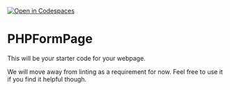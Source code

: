 [![Open in Codespaces](https://classroom.github.com/assets/launch-codespace-7f7980b617ed060a017424585567c406b6ee15c891e84e1186181d67ecf80aa0.svg)](https://classroom.github.com/open-in-codespaces?assignment_repo_id=13966521)
# PHPFormPage

This will be your starter code for your webpage.

We will move away from linting as a requirement for now.  Feel free to use it if you find it helpful though.
